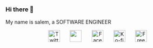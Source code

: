 ### Hi there 👋
My name is salem, a SOFTWARE ENGINEER 


<!-- Social icons section -->
<p align="center">
  <a href="https://twitter.com/melas_sa1"><img width="32px" alt="Twitter" title="Twitter" src="https://i.imgur.com/OXZM1L6.png"/></a>
  &#8287;&#8287;&#8287;&#8287;&#8287;
  <a href="https://www.instagram.com/melas_sa/" alt="Instagram" title="Instagram"><img width="32px" src="https://www.svgrepo.com/show/28697/instagram.svg"/></a>
  &#8287;&#8287;&#8287;&#8287;&#8287;
  <a href="https://web.facebook.com/profile.php?id=100007259927726"><img width="32px" alt="Facebook" src="https://www.svgrepo.com/show/448224/facebook.svg"></a>
  &#8287;&#8287;&#8287;&#8287;&#8287;
  <a href="https://ko-fi.com/jlawrence"><img width="32px" alt="Ko-fi" title="Buy me a coffee" src="https://i.imgur.com/PpLeD3K.png"/></a>
  &#8287;&#8287;&#8287;&#8287;&#8287;
  <a href="http://eyl327.mywebcommunity.org/promos/"><img width="32px" alt="Free Stuff" title="Free gifts for you" src="https://i.imgur.com/0uVwkoZ.png"/></a>
  

  
</p>

<br/>

